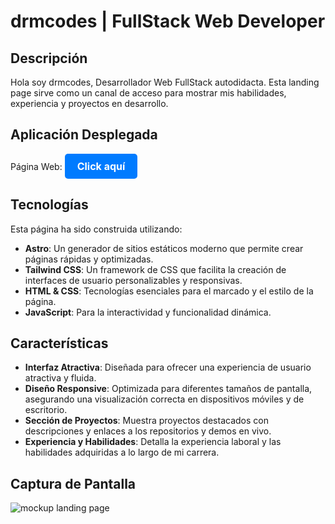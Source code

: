 # drmcodes | FullStack Web Developer

## Descripción

Hola soy drmcodes, Desarrollador Web FullStack autodidacta. Esta landing page sirve como un canal de acceso para mostrar mis habilidades, experiencia y proyectos en desarrollo.

## Aplicación Desplegada

Página Web:
<a href="https://drmcodes-dev.netlify.app/" style="display: inline-block; padding: 10px 20px; font-size: 16px; font-weight: bold; color: white; background-color: #007bff; border-radius: 5px; text-decoration: none; text-align: center;" target="_blank" rel="noopener noreferrer">Click aquí</a>

## Tecnologías

Esta página ha sido construida utilizando:

- **Astro**: Un generador de sitios estáticos moderno que permite crear páginas rápidas y optimizadas.
- **Tailwind CSS**: Un framework de CSS que facilita la creación de interfaces de usuario personalizables y responsivas.
- **HTML & CSS**: Tecnologías esenciales para el marcado y el estilo de la página.
- **JavaScript**: Para la interactividad y funcionalidad dinámica.

## Características

- **Interfaz Atractiva**: Diseñada para ofrecer una experiencia de usuario atractiva y fluida.
- **Diseño Responsive**: Optimizada para diferentes tamaños de pantalla, asegurando una visualización correcta en dispositivos móviles y de escritorio.
- **Sección de Proyectos**: Muestra proyectos destacados con descripciones y enlaces a los repositorios y demos en vivo.
- **Experiencia y Habilidades**: Detalla la experiencia laboral y las habilidades adquiridas a lo largo de mi carrera.

## Captura de Pantalla
![mockup landing page](https://github.com/user-attachments/assets/94ec5f73-592b-4a0c-9587-c779815c82f7)

